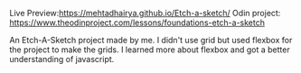 Live Preview:https://mehtadhairya.github.io/Etch-a-sketch/
Odin project: https://www.theodinproject.com/lessons/foundations-etch-a-sketch

An Etch-A-Sketch project made by me. I didn't use grid but used flexbox for the project to make the grids. I learned more about flexbox and got a better understanding of javascript.
 